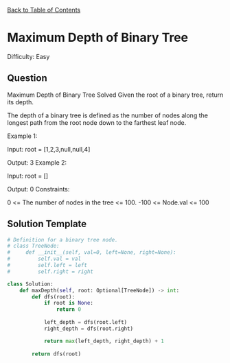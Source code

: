 [Back to Table of Contents](../../README.md)

# Maximum Depth of Binary Tree
Difficulty: Easy

## Question
Maximum Depth of Binary Tree
Solved 
Given the root of a binary tree, return its depth.

The depth of a binary tree is defined as the number of nodes along the longest path from the root node down to the farthest leaf node.

Example 1:



Input: root = [1,2,3,null,null,4]

Output: 3
Example 2:

Input: root = []

Output: 0
Constraints:

0 <= The number of nodes in the tree <= 100.
-100 <= Node.val <= 100

## Solution Template
```python
# Definition for a binary tree node.
# class TreeNode:
#     def __init__(self, val=0, left=None, right=None):
#         self.val = val
#         self.left = left
#         self.right = right

class Solution:
    def maxDepth(self, root: Optional[TreeNode]) -> int:
        def dfs(root):
            if root is None:
                return 0
            
            left_depth = dfs(root.left)
            right_depth = dfs(root.right)

            return max(left_depth, right_depth) + 1
        
        return dfs(root)
```
